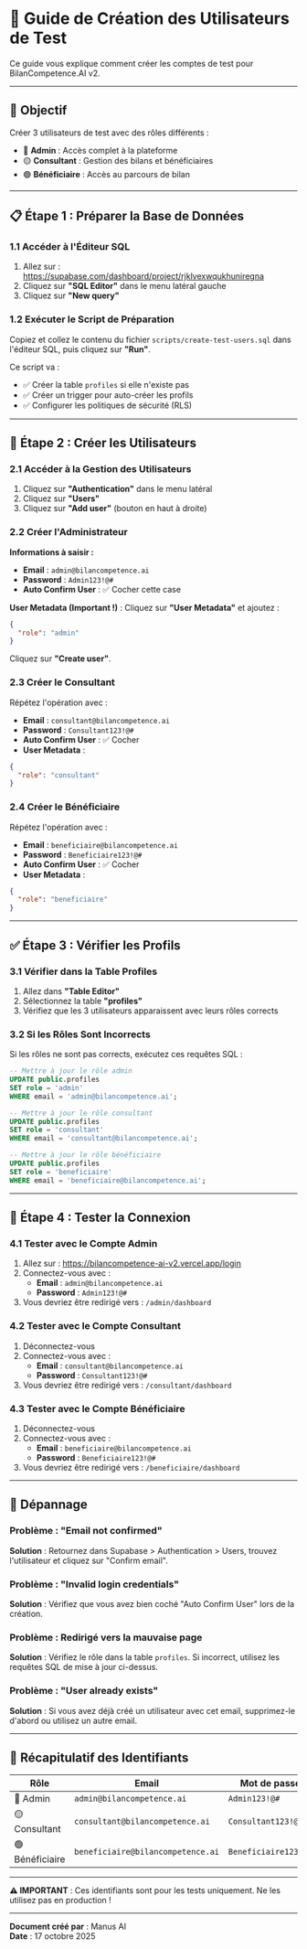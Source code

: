 # 👥 Guide de Création des Utilisateurs de Test

Ce guide vous explique comment créer les comptes de test pour BilanCompetence.AI v2.

---

## 🎯 Objectif

Créer 3 utilisateurs de test avec des rôles différents :
- 🔴 **Admin** : Accès complet à la plateforme
- 🟡 **Consultant** : Gestion des bilans et bénéficiaires
- 🟢 **Bénéficiaire** : Accès au parcours de bilan

---

## 📋 Étape 1 : Préparer la Base de Données

### 1.1 Accéder à l'Éditeur SQL

1. Allez sur : https://supabase.com/dashboard/project/rjklvexwqukhuniregna
2. Cliquez sur **"SQL Editor"** dans le menu latéral gauche
3. Cliquez sur **"New query"**

### 1.2 Exécuter le Script de Préparation

Copiez et collez le contenu du fichier `scripts/create-test-users.sql` dans l'éditeur SQL, puis cliquez sur **"Run"**.

Ce script va :
- ✅ Créer la table `profiles` si elle n'existe pas
- ✅ Créer un trigger pour auto-créer les profils
- ✅ Configurer les politiques de sécurité (RLS)

---

## 👤 Étape 2 : Créer les Utilisateurs

### 2.1 Accéder à la Gestion des Utilisateurs

1. Cliquez sur **"Authentication"** dans le menu latéral
2. Cliquez sur **"Users"**
3. Cliquez sur **"Add user"** (bouton en haut à droite)

### 2.2 Créer l'Administrateur

**Informations à saisir :**
- **Email** : `admin@bilancompetence.ai`
- **Password** : `Admin123!@#`
- **Auto Confirm User** : ✅ Cocher cette case

**User Metadata (Important !)** :
Cliquez sur **"User Metadata"** et ajoutez :
```json
{
  "role": "admin"
}
```

Cliquez sur **"Create user"**.

### 2.3 Créer le Consultant

Répétez l'opération avec :
- **Email** : `consultant@bilancompetence.ai`
- **Password** : `Consultant123!@#`
- **Auto Confirm User** : ✅ Cocher
- **User Metadata** :
```json
{
  "role": "consultant"
}
```

### 2.4 Créer le Bénéficiaire

Répétez l'opération avec :
- **Email** : `beneficiaire@bilancompetence.ai`
- **Password** : `Beneficiaire123!@#`
- **Auto Confirm User** : ✅ Cocher
- **User Metadata** :
```json
{
  "role": "beneficiaire"
}
```

---

## ✅ Étape 3 : Vérifier les Profils

### 3.1 Vérifier dans la Table Profiles

1. Allez dans **"Table Editor"**
2. Sélectionnez la table **"profiles"**
3. Vérifiez que les 3 utilisateurs apparaissent avec leurs rôles corrects

### 3.2 Si les Rôles Sont Incorrects

Si les rôles ne sont pas corrects, exécutez ces requêtes SQL :

```sql
-- Mettre à jour le rôle admin
UPDATE public.profiles
SET role = 'admin'
WHERE email = 'admin@bilancompetence.ai';

-- Mettre à jour le rôle consultant
UPDATE public.profiles
SET role = 'consultant'
WHERE email = 'consultant@bilancompetence.ai';

-- Mettre à jour le rôle bénéficiaire
UPDATE public.profiles
SET role = 'beneficiaire'
WHERE email = 'beneficiaire@bilancompetence.ai';
```

---

## 🧪 Étape 4 : Tester la Connexion

### 4.1 Tester avec le Compte Admin

1. Allez sur : https://bilancompetence-ai-v2.vercel.app/login
2. Connectez-vous avec :
   - **Email** : `admin@bilancompetence.ai`
   - **Password** : `Admin123!@#`
3. Vous devriez être redirigé vers : `/admin/dashboard`

### 4.2 Tester avec le Compte Consultant

1. Déconnectez-vous
2. Connectez-vous avec :
   - **Email** : `consultant@bilancompetence.ai`
   - **Password** : `Consultant123!@#`
3. Vous devriez être redirigé vers : `/consultant/dashboard`

### 4.3 Tester avec le Compte Bénéficiaire

1. Déconnectez-vous
2. Connectez-vous avec :
   - **Email** : `beneficiaire@bilancompetence.ai`
   - **Password** : `Beneficiaire123!@#`
3. Vous devriez être redirigé vers : `/beneficiaire/dashboard`

---

## 🔧 Dépannage

### Problème : "Email not confirmed"

**Solution** : Retournez dans Supabase > Authentication > Users, trouvez l'utilisateur et cliquez sur "Confirm email".

### Problème : "Invalid login credentials"

**Solution** : Vérifiez que vous avez bien coché "Auto Confirm User" lors de la création.

### Problème : Redirigé vers la mauvaise page

**Solution** : Vérifiez le rôle dans la table `profiles`. Si incorrect, utilisez les requêtes SQL de mise à jour ci-dessus.

### Problème : "User already exists"

**Solution** : Si vous avez déjà créé un utilisateur avec cet email, supprimez-le d'abord ou utilisez un autre email.

---

## 📝 Récapitulatif des Identifiants

| Rôle | Email | Mot de passe | Dashboard |
|------|-------|--------------|-----------|
| 🔴 Admin | `admin@bilancompetence.ai` | `Admin123!@#` | `/admin/dashboard` |
| 🟡 Consultant | `consultant@bilancompetence.ai` | `Consultant123!@#` | `/consultant/dashboard` |
| 🟢 Bénéficiaire | `beneficiaire@bilancompetence.ai` | `Beneficiaire123!@#` | `/beneficiaire/dashboard` |

---

**⚠️ IMPORTANT** : Ces identifiants sont pour les tests uniquement. Ne les utilisez pas en production !

---

**Document créé par** : Manus AI  
**Date** : 17 octobre 2025

